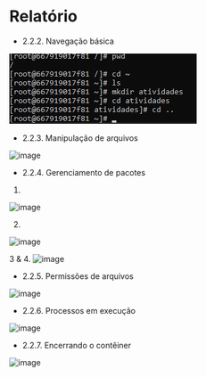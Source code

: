 # Relatório

- 2.2.2. Navegação básica

![alt text](image.png)

- 2.2.3. Manipulação de arquivos

<img width="764" height="420" alt="image" src="https://github.com/user-attachments/assets/55ea3777-fff9-410c-ac1c-0ee30d9cabca" />

- 2.2.4. Gerenciamento de pacotes

1.
<img width="1557" height="757" alt="image" src="https://github.com/user-attachments/assets/aad21431-b022-413b-bec9-b3f3917dc699" />

2.
<img width="1894" height="464" alt="image" src="https://github.com/user-attachments/assets/22b6de65-dc44-455d-906c-9668452caf0f" />

3 & 4.
<img width="1881" height="396" alt="image" src="https://github.com/user-attachments/assets/93d32228-42aa-4a1b-9d7a-eb53a01a9773" />
 
- 2.2.5. Permissões de arquivos

<img width="654" height="94" alt="image" src="https://github.com/user-attachments/assets/8119ad10-832a-4fe3-9105-63d84f7a8a0e" />

- 2.2.6. Processos em execução

<img width="478" height="70" alt="image" src="https://github.com/user-attachments/assets/f98104c4-7827-44cb-bfb6-4ac0d2e1dba6" />

- 2.2.7. Encerrando o contêiner

<img width="588" height="93" alt="image" src="https://github.com/user-attachments/assets/18e6ac67-4b71-4657-9c70-1386e8dff44d" />

